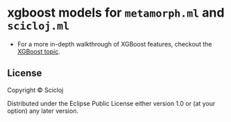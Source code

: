 # xgboost models for `metamorph.ml` and `scicloj.ml`




* For a more in-depth walkthrough of XGBoost features, checkout the
  [XGBoost topic](topics/xgboost_metrics.md).

## License

Copyright © Scicloj

Distributed under the Eclipse Public License either version 1.0 or (at
your option) any later version.
